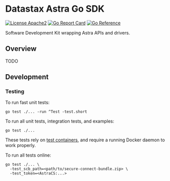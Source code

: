 # Datastax Astra Go SDK

[![License Apache2](https://img.shields.io/hexpm/l/plug.svg)](http://www.apache.org/licenses/LICENSE-2.0)
[![Go Report Card](https://goreportcard.com/badge/github.com/datastax-ext/astra-go-sdk)](https://goreportcard.com/report/github.com/datastax-ext/astra-go-sdk)
[![Go Reference](https://pkg.go.dev/badge/github.com/datastax-ext/astra-go-sdk.svg)](https://pkg.go.dev/github.com/datastax-ext/astra-go-sdk)

Software Development Kit wrapping Astra APIs and drivers.

## Overview

TODO

## Development 

### Testing

To run fast unit tests:
```shell
go test ./... -run ^Test -test.short
```

To run all unit tests, integration tests, and examples:

```shell
go test ./...
```

These tests rely on [test containers](https://golang.testcontainers.org/), and
require a running Docker daemon to work properly.

To run all tests online:

```shell
go test ./... \
  -test_scb_path=<path/to/secure-connect-bundle.zip> \
  -test_token=<AstraCS:...>
```
